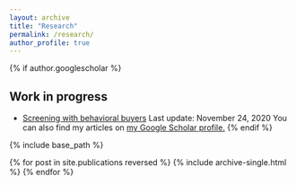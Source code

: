 ```yaml
---
layout: archive
title: "Research"
permalink: /research/
author_profile: true
---
```


{% if author.googlescholar %}

## Work in progress
* [Screening with behavioral buyers](https://nrpastrian.github.io/files/draft_screening_20201124.pdf) Last update: November 24, 2020
  You can also find my articles on <u><a href="{{author.googlescholar}}">my Google Scholar profile</a>.</u>
{% endif %}

{% include base_path %}

{% for post in site.publications reversed %}
  {% include archive-single.html %}
{% endfor %}

